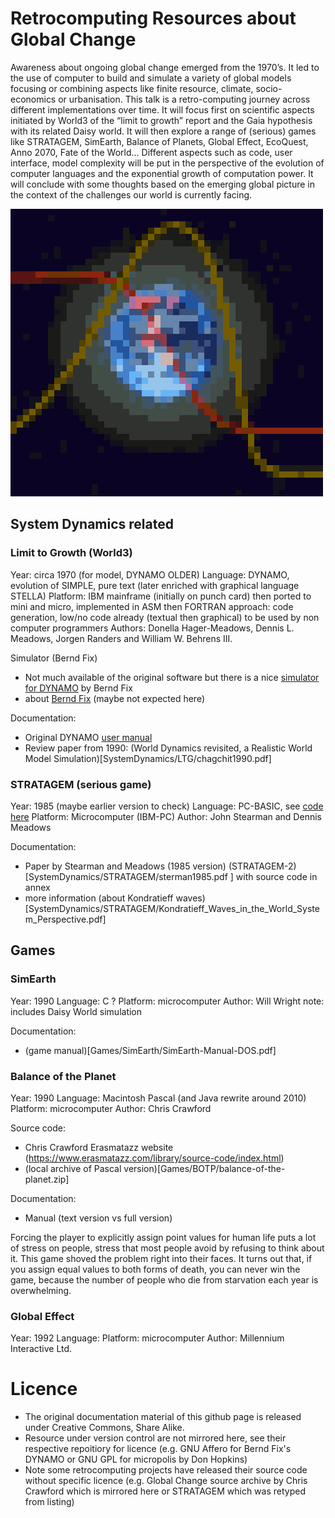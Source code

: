 # Retrocomputing Resources about Global Change

Awareness about ongoing global change emerged  from the 1970’s. It led to the use of computer to build 
and simulate a variety of global models focusing or combining aspects like finite resource, climate, 
socio-economics or urbanisation. This talk is a retro-computing journey across different implementations over time. 
It will focus first on scientific aspects initiated by World3 of the “limit to growth” report and the Gaia hypothesis 
with its related Daisy world.  It will then explore a range of (serious) games 
like STRATAGEM, SimEarth, Balance of Planets, Global Effect, EcoQuest, Anno 2070, Fate of the World...
Different aspects such as code, user interface, model complexity will be put in the perspective of 
the evolution of computer languages and the exponential growth of computation power. 
It will conclude with some thoughts based on the emerging global picture in the context of the challenges 
our world is currently facing.

![Global Change pixelated logo](LTG-pixel.png)

## System Dynamics related

### Limit to Growth (World3)

Year: circa 1970 (for model, DYNAMO OLDER)
Language: DYNAMO, evolution of SIMPLE, pure text (later enriched with graphical language STELLA)
Platform: IBM mainframe (initially on punch card) then ported to mini and micro, implemented in ASM then FORTRAN
approach: code generation, low/no code already (textual then graphical) to be used by non computer programmers
Authors: Donella Hager-Meadows, Dennis L. Meadows, Jorgen Randers and William W. Behrens III.

Simulator (Bernd Fix)
* Not much available of the original software but there is a nice [simulator for DYNAMO](https://github.com/bfix/dynamo) by Bernd Fix
* about [Bernd Fix](https://en.wikipedia.org/wiki/Bernd_Fix) (maybe not expected here)

Documentation:
* Original DYNAMO [user manual](SystemDynamics/LTG/dynamousersmanua00pugh.pdf)
* Review paper from 1990: (World Dynamics revisited, a Realistic World Model Simulation)[SystemDynamics/LTG/chagchit1990.pdf]

### STRATAGEM (serious game)

Year: 1985 (maybe earlier version to check)
Language: PC-BASIC, see [code here](SystemDynamics/STRATAGEM/stratagm.bas)
Platform: Microcomputer (IBM-PC)
Author: John Stearman and Dennis Meadows

Documentation:
* Paper by Stearman and Meadows (1985 version) (STRATAGEM-2)[SystemDynamics/STRATAGEM/sterman1985.pdf
] with source code in annex
* more information (about Kondratieff waves)[SystemDynamics/STRATAGEM/Kondratieff_Waves_in_the_World_System_Perspective.pdf]

## Games

### SimEarth

Year: 1990
Language: C ?
Platform: microcomputer
Author: Will Wright
note: includes Daisy World simulation

Documentation:
* (game manual)[Games/SimEarth/SimEarth-Manual-DOS.pdf]

### Balance of the Planet

Year: 1990
Language: Macintosh Pascal (and Java rewrite around 2010) 
Platform: microcomputer
Author: Chris Crawford

Source code:
* Chris Crawford Erasmatazz website (https://www.erasmatazz.com/library/source-code/index.html)
* (local archive of Pascal version)[Games/BOTP/balance-of-the-planet.zip]

Documentation:
* Manual (text version vs full version)

Forcing the player to explicitly assign point values for human life puts a lot of stress on people, stress that most people avoid by refusing to think about it. This game shoved the problem 
right into their faces. It turns out that, if you assign equal values to both forms of death, you can never win the game, because the number of people who die from starvation each year is overwhelming.

### Global Effect

Year: 1992
Language:
Platform: microcomputer
Author: Millennium Interactive Ltd.

# Licence

* The original documentation material of this github page is released under Creative Commons, Share Alike.
* Resource under version control are not mirrored here, see their respective repoitiory for licence (e.g. GNU Affero for Bernd Fix's DYNAMO or GNU GPL for micropolis by Don Hopkins)
* Note some retrocomputing projects have released their source code without specific licence (e.g. Global Change source archive by Chris Crawford which is mirrored here or STRATAGEM which was retyped from listing)